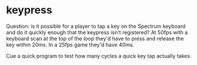 # keypress

Question: is it possible for a player to tap a key on the Spectrum
keyboard and do it quickly enough that the keypress isn't registered?
At 50fps with a keyboard scan at the top of the loop they'd have to
press and release the key within 20ms. In a 25fps game they'd have
40ms.

Cue a quick program to test how many cycles a quick key tap actually
takes.